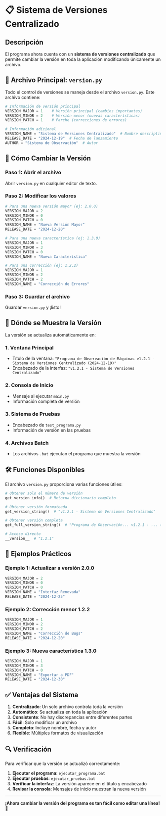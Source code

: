 # 📋 Sistema de Versiones Centralizado

## Descripción

El programa ahora cuenta con un **sistema de versiones centralizado** que permite cambiar la versión en toda la aplicación modificando únicamente un archivo.

## 🎯 Archivo Principal: `version.py`

Todo el control de versiones se maneja desde el archivo `version.py`. Este archivo contiene:

```python
# Información de versión principal
VERSION_MAJOR = 1    # Versión principal (cambios importantes)
VERSION_MINOR = 2    # Versión menor (nuevas características)
VERSION_PATCH = 1    # Parche (correcciones de errores)

# Información adicional
VERSION_NAME = "Sistema de Versiones Centralizado"  # Nombre descriptivo
RELEASE_DATE = "2024-12-19"  # Fecha de lanzamiento
AUTHOR = "Sistema de Observación"  # Autor
```

## 🔄 Cómo Cambiar la Versión

### Paso 1: Abrir el archivo
Abrir `version.py` en cualquier editor de texto.

### Paso 2: Modificar los valores
```python
# Para una nueva versión mayor (ej: 2.0.0)
VERSION_MAJOR = 2
VERSION_MINOR = 0
VERSION_PATCH = 0
VERSION_NAME = "Nueva Versión Mayor"
RELEASE_DATE = "2024-12-20"

# Para una nueva característica (ej: 1.3.0)
VERSION_MAJOR = 1
VERSION_MINOR = 3
VERSION_PATCH = 0
VERSION_NAME = "Nueva Característica"

# Para una corrección (ej: 1.2.2)
VERSION_MAJOR = 1
VERSION_MINOR = 2
VERSION_PATCH = 2
VERSION_NAME = "Corrección de Errores"
```

### Paso 3: Guardar el archivo
Guardar `version.py` y ¡listo!

## 📍 Dónde se Muestra la Versión

La versión se actualiza automáticamente en:

### 1. **Ventana Principal**
- Título de la ventana: `"Programa de Observación de Máquinas v1.2.1 - Sistema de Versiones Centralizado (2024-12-19)"`
- Encabezado de la interfaz: `"v1.2.1 - Sistema de Versiones Centralizado"`

### 2. **Consola de Inicio**
- Mensaje al ejecutar `main.py`
- Información completa de versión

### 3. **Sistema de Pruebas**
- Encabezado de `test_programa.py`
- Información de versión en las pruebas

### 4. **Archivos Batch**
- Los archivos `.bat` ejecutan el programa que muestra la versión

## 🛠️ Funciones Disponibles

El archivo `version.py` proporciona varias funciones útiles:

```python
# Obtener solo el número de versión
get_version_info()  # Retorna diccionario completo

# Obtener versión formateada
get_version_string()  # "v1.2.1 - Sistema de Versiones Centralizado"

# Obtener versión completa
get_full_version_string()  # "Programa de Observación... v1.2.1 - ... (2024-12-19)"

# Acceso directo
__version__  # "1.2.1"
```

## 📝 Ejemplos Prácticos

### Ejemplo 1: Actualizar a versión 2.0.0
```python
VERSION_MAJOR = 2
VERSION_MINOR = 0
VERSION_PATCH = 0
VERSION_NAME = "Interfaz Renovada"
RELEASE_DATE = "2024-12-25"
```

### Ejemplo 2: Corrección menor 1.2.2
```python
VERSION_MAJOR = 1
VERSION_MINOR = 2
VERSION_PATCH = 2
VERSION_NAME = "Corrección de Bugs"
RELEASE_DATE = "2024-12-20"
```

### Ejemplo 3: Nueva característica 1.3.0
```python
VERSION_MAJOR = 1
VERSION_MINOR = 3
VERSION_PATCH = 0
VERSION_NAME = "Exportar a PDF"
RELEASE_DATE = "2024-12-30"
```

## ✅ Ventajas del Sistema

1. **Centralizado**: Un solo archivo controla toda la versión
2. **Automático**: Se actualiza en toda la aplicación
3. **Consistente**: No hay discrepancias entre diferentes partes
4. **Fácil**: Solo modificar un archivo
5. **Completo**: Incluye nombre, fecha y autor
6. **Flexible**: Múltiples formatos de visualización

## 🔍 Verificación

Para verificar que la versión se actualizó correctamente:

1. **Ejecutar el programa**: `ejecutar_programa.bat`
2. **Ejecutar pruebas**: `ejecutar_pruebas.bat`
3. **Verificar la interfaz**: La versión aparece en el título y encabezado
4. **Revisar la consola**: Mensajes de inicio muestran la nueva versión

---

**¡Ahora cambiar la versión del programa es tan fácil como editar una línea!** 🎉